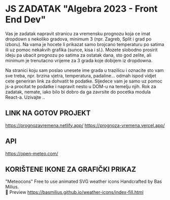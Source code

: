 # JS ZADATAK "Algebra 2023 - Front End Dev"

Vas je zadatak napravit stranicu za vremensku prognozu koja ce imat dropdown s nekoliko gradova, minimum 3 (npr. Zagreb, Split i grad po izboru). Na vama je hocete li prikazat samo brojcano temperaturu po satima ili uz pomoc nekakvih grafika (sunce, kisa i sl.). Mozete slobodno prosirit ideju pa ubacit prognozu po satima za ostatak dana, sto god zelite, ali minimum je trenutacno vrijeme za 3 grada koje dobijem iz dropdowna.

Na stranici koju sam poslao unesete ime grada u trazilicu i oznacite sto vam sve treba, npr. brzina vjetra, temperatura, padaline... odmah ispod vidjet cete generiran link za dohvatit te podatke. Sljedece vam je samo uz pomoc js-a procitat te podatke i napravit nesto u DOM-u na temelju njih. Rok za zadatak, nemate, iako bilo bi dobro da ga zavrsite do pocetka modula React-a. Uzivajte ..

## LINK NA GOTOV PROJEKT

<https://prognozavremena.netlify.app/>
<https://prognoza-vremena.vercel.app/>

## API

<https://open-meteo.com/>

## KORIŠTENE IKONE ZA GRAFIČKI PRIKAZ

"Meteocons" Free to use animated SVG weather icons  Handcrafted by Bas Milius.  
👀 Preview <https://basmilius.github.io/weather-icons/index-fill.html>
